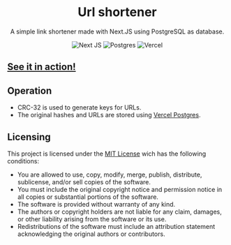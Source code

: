 <div align="center">

# Url shortener

A simple link shortener made with Next.JS using PostgreSQL as database.

![Next JS](https://img.shields.io/badge/Next%2014-black?style=for-the-badge&logo=next.js&logoColor=white)
![Postgres](https://img.shields.io/badge/postgres-%23316192.svg?style=for-the-badge&logo=postgresql&logoColor=white)
![Vercel](https://img.shields.io/badge/vercel-%23000000.svg?style=for-the-badge&logo=vercel&logoColor=white)

</div>

## [See it in action!](https://hawrk.co)

## Operation
- CRC-32 is used to generate keys for URLs.
- The original hashes and URLs are stored using [Vercel Postgres](https://vercel.com/docs/storage/vercel-postgres).
## Licensing

This project is licensed under the [MIT License](./LICENSE) wich has the following conditions:

- You are allowed to use, copy, modify, merge, publish, distribute, sublicense, and/or sell copies of the software.
- You must include the original copyright notice and permission notice in all copies or substantial portions of the software.
- The software is provided without warranty of any kind.
- The authors or copyright holders are not liable for any claim, damages, or other liability arising from the software or its use.
- Redistributions of the software must include an attribution statement acknowledging the original authors or contributors.
